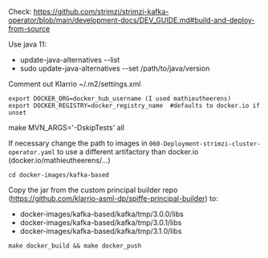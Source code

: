 Check: https://github.com/strimzi/strimzi-kafka-operator/blob/main/development-docs/DEV_GUIDE.md#build-and-deploy-from-source

Use java 11:
- update-java-alternatives --list
- sudo update-java-alternatives --set /path/to/java/version

Comment out Klarrio ~/.m2/settings.xml

```
export DOCKER_ORG=docker_hub_username (I used mathieutheerens)
export DOCKER_REGISTRY=docker_registry_name  #defaults to docker.io if unset
```

make MVN_ARGS='-DskipTests' all


If necessary change the path to images in `060-Deployment-strimzi-cluster-operator.yaml` to use a different artifactory than
docker.io (docker.io/mathieutheerens/...)



`cd docker-images/kafka-based`

Copy the jar from the custom principal builder repo (https://github.com/klarrio-asml-dp/spiffe-principal-builder) to:
- docker-images/kafka-based/kafka/tmp/3.0.0/libs
- docker-images/kafka-based/kafka/tmp/3.0.1/libs
- docker-images/kafka-based/kafka/tmp/3.1.0/libs

`make docker_build && make docker_push`